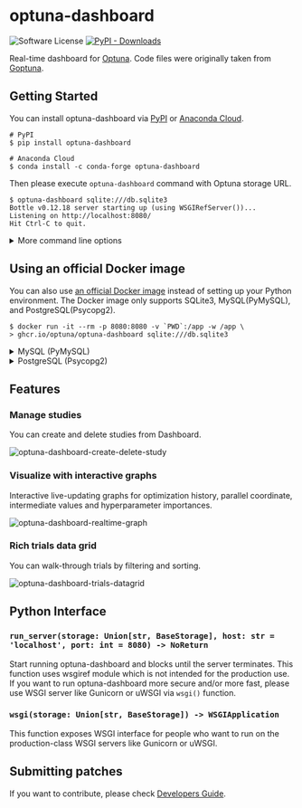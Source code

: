 # optuna-dashboard

![Software License](https://img.shields.io/badge/license-MIT-brightgreen.svg?style=flat-square) [![PyPI - Downloads](https://img.shields.io/pypi/dm/optuna-dashboard)](https://pypistats.org/packages/optuna-dashboard)


Real-time dashboard for [Optuna](https://github.com/optuna/optuna).
Code files were originally taken from [Goptuna](https://github.com/c-bata/goptuna).

## Getting Started

You can install optuna-dashboard via [PyPI](https://pypi.org/project/optuna-dashboard/) or [Anaconda Cloud](https://anaconda.org/conda-forge/optuna-dashboard).

```
# PyPI
$ pip install optuna-dashboard
```

```
# Anaconda Cloud
$ conda install -c conda-forge optuna-dashboard
```

Then please execute `optuna-dashboard` command with Optuna storage URL.

```
$ optuna-dashboard sqlite:///db.sqlite3
Bottle v0.12.18 server starting up (using WSGIRefServer())...
Listening on http://localhost:8080/
Hit Ctrl-C to quit.
```

<details>

<summary>More command line options</summary>

```console
$ optuna-dashboard -h
usage: optuna-dashboard [-h] [--port PORT] [--host HOST] [--version] [--quiet] storage

Real-time dashboard for Optuna.

positional arguments:
  storage        DB URL (e.g. sqlite:///example.db)

optional arguments:
  -h, --help     show this help message and exit
  --port PORT    port number (default: 8080)
  --host HOST    hostname (default: 127.0.0.1)
  --version, -v  show program's version number and exit
  --quiet, -q    quiet
```

</details>


## Using an official Docker image

You can also use [an official Docker image](https://github.com/optuna/optuna-dashboard/pkgs/container/optuna-dashboard) instead of setting up your Python environment.
The Docker image only supports SQLite3, MySQL(PyMySQL), and PostgreSQL(Psycopg2).

```
$ docker run -it --rm -p 8080:8080 -v `PWD`:/app -w /app \
> ghcr.io/optuna/optuna-dashboard sqlite:///db.sqlite3
```

<details>
<summary>MySQL (PyMySQL)</summary>

```
$ docker run -it --rm -p 8080:8080 ghcr.io/optuna/optuna-dashboard mysql+pymysql://username:password@hostname:3306/dbname
```

</details>

<details>
<summary>PostgreSQL (Psycopg2)</summary>

```
$ docker run -it --rm -p 8080:8080 ghcr.io/optuna/optuna-dashboard postgresql+psycopg2://username:password@hostname:5432/dbname
```

</details>


## Features

### Manage studies

You can create and delete studies from Dashboard.

![optuna-dashboard-create-delete-study](https://user-images.githubusercontent.com/5564044/114265534-40b87100-9a2c-11eb-947f-02448809d8cd.gif)

### Visualize with interactive graphs

Interactive live-updating graphs for optimization history, parallel coordinate, intermediate values and hyperparameter importances.

![optuna-dashboard-realtime-graph](https://user-images.githubusercontent.com/5564044/114265619-d81dc400-9a2c-11eb-9a26-a4577574312e.gif)

### Rich trials data grid

You can walk-through trials by filtering and sorting.

![optuna-dashboard-trials-datagrid](https://user-images.githubusercontent.com/5564044/114265667-20d57d00-9a2d-11eb-8b9c-69541c9b4a28.gif)

## Python Interface

### `run_server(storage: Union[str, BaseStorage], host: str = 'localhost', port: int = 8080) -> NoReturn`

Start running optuna-dashboard and blocks until the server terminates.
This function uses wsgiref module which is not intended for the production
use. If you want to run optuna-dashboard more secure and/or more fast,
please use WSGI server like Gunicorn or uWSGI via `wsgi()` function.

### `wsgi(storage: Union[str, BaseStorage]) -> WSGIApplication`

This function exposes WSGI interface for people who want to run on the
production-class WSGI servers like Gunicorn or uWSGI.

## Submitting patches

If you want to contribute, please check [Developers Guide](./DEVELOPMENT.md).
